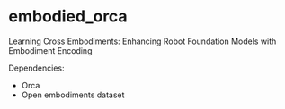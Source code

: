 # embodied_orca

Learning Cross Embodiments: Enhancing Robot Foundation Models with Embodiment Encoding

Dependencies:
 - Orca
 - Open embodiments dataset
